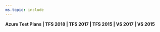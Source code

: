 ```yaml
---
ms.topic: include
---
```


**Azure Test Plans | TFS 2018 | TFS 2017 | TFS 2015 | VS 2017 | VS 2015**

